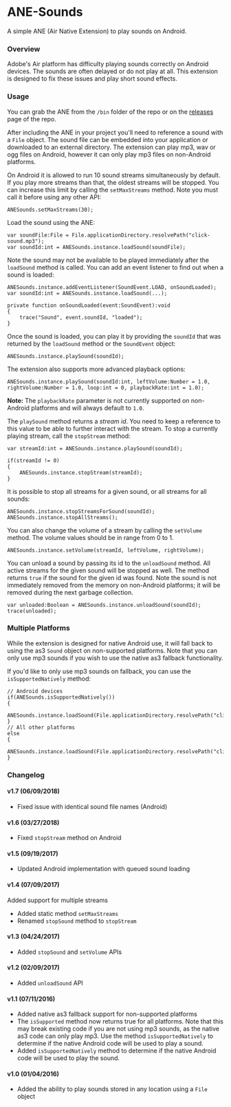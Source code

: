 # ANE-Sounds

A simple ANE (Air Native Extension) to play sounds on Android.

### Overview

Adobe's Air platform has difficulty playing sounds correctly on Android devices. The sounds are often delayed or do not play at all. This extension is designed to fix these issues and play short sound effects.

### Usage

You can grab the ANE from the ```/bin``` folder of the repo or on the [releases](https://github.com/DigitalStrawberry/ANE-Sounds/releases) page of the repo.

After including the ANE in your project you'll need to reference a sound with a ```File``` object. The sound file can be embedded into your application or downloaded to an external directory. The extension can play mp3, wav or ogg files on Android, however it can only play mp3 files on non-Android platforms.

On Android it is allowed to run 10 sound streams simultaneously by default. If you play more streams than that, the oldest streams will be stopped. You can increase this limit by calling the `setMaxStreams` method. Note you must call it before using any other API:

```as3
ANESounds.setMaxStreams(30);
```

Load the sound using the ANE:

```as3
var soundFile:File = File.applicationDirectory.resolvePath("click-sound.mp3");
var soundId:int = ANESounds.instance.loadSound(soundFile);
```

Note the sound may not be available to be played immediately after the `loadSound` method is called. You can add an event listener to find out when a sound is loaded:

```as3
ANESounds.instance.addEventListener(SoundEvent.LOAD, onSoundLoaded);
var soundId:int = ANESounds.instance.loadSound(...);

private function onSoundLoaded(event:SoundEvent):void
{
    trace("Sound", event.soundId, "loaded");
}
```

Once the sound is loaded, you can play it by providing the ```soundId``` that was returned by the `loadSound` method or the `SoundEvent` object:

```as3
ANESounds.instance.playSound(soundId);
```

The extension also supports more advanced playback options:

```as3
ANESounds.instance.playSound(soundId:int, leftVolume:Number = 1.0, rightVolume:Number = 1.0, loop:int = 0, playbackRate:int = 1.0);
```

**Note:** The ```playbackRate``` parameter is not currently supported on non-Android platforms and will always default to ```1.0```.

The `playSound` method returns a *stream id*. You need to keep a reference to this value to be able to further interact with the stream. To stop a currently playing stream, call the `stopStream` method:

```as3
var streamId:int = ANESounds.instance.playSound(soundId);

if(streamId != 0)
{
	ANESounds.instance.stopStream(streamId);
}
```

It is possible to stop all streams for a given sound, or all streams for all sounds:

```as3
ANESounds.instance.stopStreamsForSound(soundId);
ANESounds.instance.stopAllStreams();
```

You can also change the volume of a stream by calling the `setVolume` method. The volume values should be in range from 0 to 1.

```as3
ANESounds.instance.setVolume(streamId, leftVolume, rightVolume);
```

You can unload a sound by passing its id to the `unloadSound` method. All active streams for the given sound will be stopped as well. The method returns `true` if the sound for the given id was found. Note the sound is not immediately removed from the memory on non-Android platforms; it will be removed during the next garbage collection.

```as3
var unloaded:Boolean = ANESounds.instance.unloadSound(soundId);
trace(unloaded);
```

### Multiple Platforms

While the extension is designed for native Android use, it will fall back to using the as3 ```Sound``` object on non-supported platforms. Note that you can only use mp3 sounds if you wish to use the native as3 fallback functionality.

If you'd like to only use mp3 sounds on fallback, you can use the ```isSupportedNatively``` method:

```as3
// Android devices
if(ANESounds.isSupportedNatively())
{
	ANESounds.instance.loadSound(File.applicationDirectory.resolvePath("click.ogg"));	
}
// All other platforms
else
{
	ANESounds.instance.loadSound(File.applicationDirectory.resolvePath("click.mp3"));
}
```

### Changelog

#### v1.7 (06/09/2018)

* Fixed issue with identical sound file names (Android)

#### v1.6 (03/27/2018)

* Fixed `stopStream` method on Android

#### v1.5 (09/19/2017)

* Updated Android implementation with queued sound loading

#### v1.4 (07/09/2017)

Added support for multiple streams

* Added static method `setMaxStreams`
* Renamed `stopSound` method to `stopStream`

#### v1.3 (04/24/2017)

* Added `stopSound` and `setVolume` APIs

#### v1.2 (02/09/2017)

* Added `unloadSound` API

#### v1.1 (07/11/2016)

* Added native as3 fallback support for non-supported platforms
* The ```isSupported``` method now returns true for all platforms. Note that this may break existing code if you are not using mp3 sounds, as the native as3 code can only play mp3. Use the method ```isSupportedNatively``` to determine if the native Android code will be used to play a sound.
* Added ```isSupportedNatively``` method to determine if the native Android code will be used to play the sound.

#### v1.0 (01/04/2016)

* Added the ability to play sounds stored in any location using a ```File``` object

